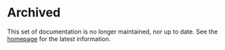 <!-- # Welcome
Webdocs is a collection of notes and guides compiled by our team. 

This webpage was originally created to archive entries in the #programming-notes channel of our team slack, but has quickly expanded to become much more.

## Contributing to the page
For info on contributing to this page, take a look at the [meta-documentation](https://frc5024.github.io/webdocs/docs/meta). -->

# Archived

This set of documentation is no longer maintained, nor up to date. See the [homepage](https://frc5024.github.io) for the latest information.